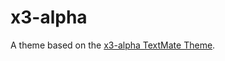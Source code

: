 # x3-alpha

A theme based on the [x3-alpha TextMate Theme](http://colorsublime.com/theme/x3-alpha).

